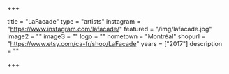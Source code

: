 +++

title = "LaFacade"
type = "artists"
instagram = "https://www.instagram.com/lafacade/"
featured = "/img/lafacade.jpg"
image2 = ""
image3 = ""
logo = ""
hometown = "Montréal"
shopurl = "https://www.etsy.com/ca-fr/shop/LaFacade"
years = ["2017"]
description = ""

+++
